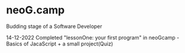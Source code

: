 # neoG.camp
Budding stage of a Software Developer

14-12-2022
Completed "lessonOne: your first program" in neoGcamp - Basics of JacaScript + a small project(Quiz)
